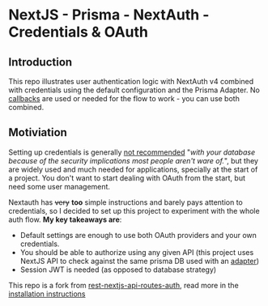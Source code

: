 # NextJS - Prisma - NextAuth - Credentials & OAuth

## Introduction

This repo illustrates user authentication logic with NextAuth v4 combined with credentials using the default configuration and the Prisma Adapter. No [callbacks](https://next-auth.js.org/configuration/callbacks) are used or needed for the flow to work - you can use both combined.

## Motiviation
Setting up credentials is generally [not recommended](https://github.com/nextauthjs/next-auth/discussions/3364) "_with your database because of the security implications most people aren't ware of._", but they are widely used and much needed for applications, specially at the start of a project. You don't want to start dealing with OAuth from the start, but need some user management.

Nextauth has ~~very~~ **too** simple instructions and barely pays attention to credentials, so I decided to set up this project to experiment with the whole auth flow. **My key takeaways are**:
- Default settings are enough to use both OAuth providers and your own credentials.
- You should be able to authorize using any given API (this project uses NextJS API to check against the same prisma DB used with an [adapter](https://next-auth.js.org/adapters/overview))
- Session JWT is needed (as opposed to database strategy)

This repo is a fork from [rest-nextjs-api-routes-auth](https://github.com/prisma/prisma-examples/tree/latest/typescript/rest-nextjs-api-routes-auth), read more in the [installation instructions](installation.md)